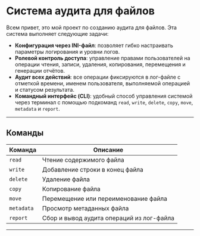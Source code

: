 # Система аудита для файлов

Всем привет, это мой проект по созданию аудита для файлов. Эта система выполняет следующие задачи:

- **Конфигурация через INI-файл**: позволяет гибко настраивать параметры логирования и уровни логов.
- **Ролевой контроль доступа**: управление правами пользователей на операции чтения, записи, удаления, копирования, перемещения и генерации отчётов.
- **Аудит всех действий**: все операции фиксируются в лог-файле с отметкой времени, именем пользователя, выполняемой операцией и статусом результата.
- **Командный интерфейс (CLI)**: удобный способ управления системой через терминал с помощью подкоманд `read`, `write`, `delete`, `copy`, `move`, `metadata` и `report`.


---

## Команды

| Команда    | Описание                                  |
| ---------- | ----------------------------------------- |
| `read`     | Чтение содержимого файла                  |
| `write`    | Добавление строки в конец файла           |
| `delete`   | Удаление файла                            |
| `copy`     | Копирование файла                         |
| `move`     | Перемещение или переименование файла      |
| `metadata` | Просмотр метаданных файла                 |
| `report`   | Сбор и вывод аудита операций из лог-файла |

---

